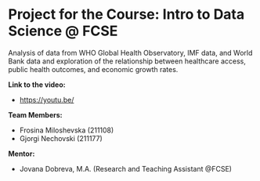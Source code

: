 # Project for the Course: Intro to Data Science @ FCSE
Analysis of data from WHO Global Health Observatory, IMF data, and World Bank data and exploration of the relationship between healthcare access, public health outcomes, and economic growth rates.

**Link to the video:** <br  />
- https://youtu.be/

**Team Members:**<br />
- Frosina Miloshevska (211108)<br />
- Gjorgi Nechovski (211177) <br />


**Mentor:**<br />
- Jovana Dobreva, M.A. (Research and Teaching Assistant @FCSE)
